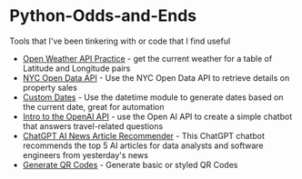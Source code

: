 # Python-Odds-and-Ends
Tools that I've been tinkering with or code that I find useful

* [Open Weather API Practice](https://github.com/DataBaeDev/Python-Odds-and-Ends/blob/main/OpenWeather_API_Practice.ipynb) - get the current weather for a table of Latitude and Longitude pairs
* [NYC Open Data API](https://github.com/DataBaeDev/Python-Odds-and-Ends/blob/main/NYC_Open_Data_API.ipynb) - Use the NYC Open Data API to retrieve details on property sales
* [Custom Dates](https://github.com/DataBaeDev/Python-Odds-and-Ends/blob/main/Custom_Dates.ipynb) - Use the datetime module to generate dates based on the current date, great for automation
* [Intro to the OpenAI API](https://github.com/DataBaeDev/Python-Odds-and-Ends/blob/main/Intro_to_the_OpenAI_API.ipynb) - use the Open AI API to create a simple chatbot that answers travel-related questions
* [ChatGPT AI News Article Recommender](https://github.com/DataBaeDev/Python-Odds-and-Ends/blob/main/ChatGPT_AI_News_Article_Recommender.ipynb) - This ChatGPT chatbot recommends the top 5 AI articles for data analysts and software engineers from yesterday's news
* [Generate QR Codes](https://github.com/DataBaeDev/Python-Odds-and-Ends/blob/main/Generate_QR_Codes.ipynb) - Generate basic or styled QR Codes
